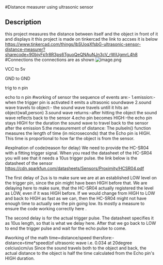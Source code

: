 #Distance measurer using ultrasonic sensor
## Description
this project measures the distance between itself and the object in front of it and displays it
this project is made on tinkercad
the link to accses it is below
https://www.tinkercad.com/things/lbSUoqXfsbG-ultrasonic-sensor-distance-measurer?sharecode=90bjyFp1r8R3ps6TguoQeQNAuNJn3cV_rWiUgmrL4h8
#Connections
the connections are as shown
![image.png](https://prod-files-secure.s3.us-west-2.amazonaws.com/adc59644-d100-4eeb-a002-8eca00da8117/45e5a5e3-5cbe-41e8-a9bb-208f3b5c337c/image.png)

VCC to 5v 

GND to GND

trig to n pin

echo to n pin
#working of sensor
the sequence of events are:-
1.emission:-when the trigger pin is activated it emits a ultrasonic soundwave
2.sound wave travels to object:- the sound wave travels untill it hits an object(wall,person)
3.sound wave returns:-after hitting the object the sound wave reflects back to the sensor
4.echo pin becomes HIGH:-the echo pin stays HIGH for the duration the sound wave to travel back to the sensor after the emission
5.the measurement of distance: The pulseIn() function measures the length of time (in microseconds) that the Echo pin is HIGH. This time is proportional to how far the object is from the sensor.

#explnation of code(reason for delay)
We need to provide the HC-SR04 with a fitting trigger signal. When you read the datasheet of the HC-SR04 you will see that it needs a 10us trigger pulse.
the link below is the datasheet of the sensor
https://cdn.sparkfun.com/datasheets/Sensors/Proximity/HCSR04.pdf

The first delay of 2us is to make sure we are at an established LOW level on the trigger pin, since the pin might have been HIGH before that. We are delaying here to make sure, that the HC-SR04 actually registered the level as LOW, even if it was HIGH before. If we would change from HIGH to LOW and back to HIGH as fast as we can, then the HC-SR04 might not have enough time to actually see the pin going low. Its mostly a measure to ensure the code working correctly here . 
 
The second delay is for the actual trigger pulse. The datasheet specifies it as 10us length, so that is what we delay here. After that we go back to LOW to end the trigger pulse and wait for the echo pulse to come.

#working of the math
time=distance/speed
thersfore:-
distance=time*speed(of ultrasonic wave i.e. 0.034 at 20degree celcius)cm/us
Since the sound travels both to the object and back, the actual distance to the object is half the time calculated from the Echo pin's HIGH duration.
